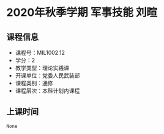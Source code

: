 # 2020年秋季学期 军事技能 刘暄






## 课程信息

- 课程号：MIL1002.12
- 学分：2
- 教学类型：理论实践课
- 开课单位：党委人民武装部
- 课程类别：通修
- 课程层次：本科计划内课程

## 上课时间

```
None
```

